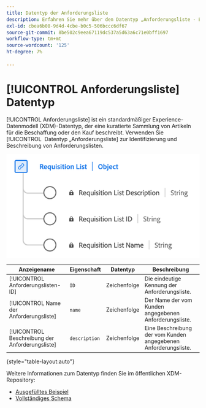 ```yaml
---
title: Datentyp der Anforderungsliste
description: Erfahren Sie mehr über den Datentyp „Anforderungsliste - Experience-Datenmodell (XDM)“.
exl-id: cbea6b08-9d4d-4cbe-b0c5-506bccc6df67
source-git-commit: 8be502c9eea67119dc537a5d63a6c71e0bff1697
workflow-type: tm+mt
source-wordcount: '125'
ht-degree: 7%

---
```


# [!UICONTROL Anforderungsliste] Datentyp

[!UICONTROL Anforderungsliste] ist ein standardmäßiger Experience-Datenmodell (XDM)-Datentyp, der eine kuratierte Sammlung von Artikeln für die Beschaffung oder den Kauf beschreibt. Verwenden Sie [!UICONTROL &#x200B; Datentyp „Anforderungsliste] zur Identifizierung und Beschreibung von Anforderungslisten.

![Diagramm des Datentyps [!UICONTROL Anforderungsliste].](../images/data-types/requisition-list.png)

| Anzeigename | Eigenschaft | Datentyp | Beschreibung |
|---------------------------|-------------------|-----------|--------------------------------------------------|
| [!UICONTROL Anforderungslisten-ID] | `ID` | Zeichenfolge | Die eindeutige Kennung der Anforderungsliste. |
| [!UICONTROL Name der Anforderungsliste] | `name` | Zeichenfolge | Der Name der vom Kunden angegebenen Anforderungsliste. |
| [!UICONTROL Beschreibung der Anforderungsliste] | `description` | Zeichenfolge | Eine Beschreibung der vom Kunden angegebenen Anforderungsliste. |

{style="table-layout:auto"}

Weitere Informationen zum Datentyp finden Sie im öffentlichen XDM-Repository:

* [Ausgefülltes Beispiel](https://github.com/adobe/xdm/blob/master/components/datatypes/requisitionlist.example.1.json)
* [Vollständiges Schema](https://github.com/adobe/xdm/blob/master/components/datatypes/requisitionlist.schema.json)
